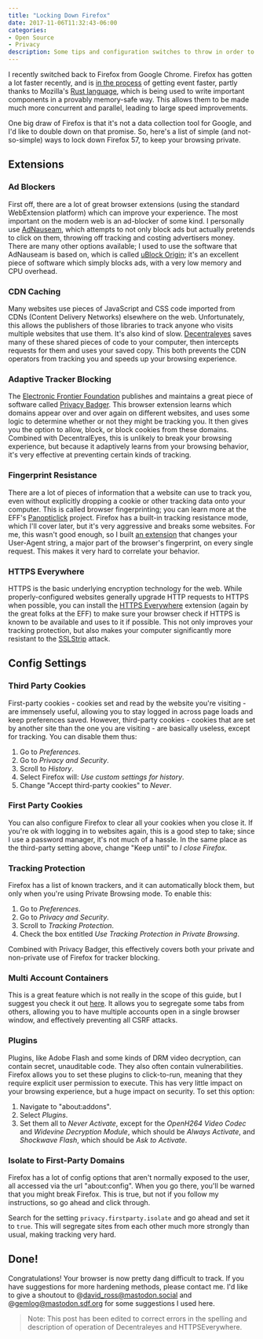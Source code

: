 ```yaml
---
title: "Locking Down Firefox"
date: 2017-11-06T11:32:43-06:00
categories:
- Open Source
- Privacy
description: Some tips and configuration switches to throw in order to make a Firefox Quantum installation more secure and privacy-protecting.
---
```


I recently switched back to Firefox from Google Chrome. Firefox has gotten a lot faster recently, and is [in the process](https://www.cnet.com/news/firefox-quantum-challenges-chrome-in-browser-speed/) of getting event faster, partly thanks to Mozilla's [Rust language](https://rust-lang.org), which is being used to write important components in a provably memory-safe way. This allows them to be made much more concurrent and parallel, leading to large speed improvements.

One big draw of Firefox is that it's not a data collection tool for Google, and I'd like to double down on that promise. So, here's a list of simple (and not-so-simple) ways to lock down Firefox 57, to keep your browsing private.

## Extensions

### Ad Blockers

First off, there are a lot of great browser extensions (using the standard WebExtension platform) which can improve your experience. The most important on the modern web is an ad-blocker of some kind. I personally use [AdNauseam](https://addons.mozilla.org/en-US/firefox/addon/adnauseam/), which attempts to not only block ads but actually pretends to click on them, throwing off tracking and costing advertisers money. There are many other options available; I used to use the software that AdNauseam is based on, which is called [uBlock Origin](https://addons.mozilla.org/en-US/firefox/addon/ublock-origin/); it's an excellent piece of software which simply blocks ads, with a very low memory and CPU overhead.

### CDN Caching

Many websites use pieces of JavaScript and CSS code imported from CDNs (Content Delivery Networks) elsewhere on the web. Unfortunately, this allows the publishers of those libraries to track anyone who visits multiple websites that use them. It's also kind of slow. [Decentraleyes](https://decentraleyes.org/) saves many of these shared pieces of code to your computer, then intercepts requests for them and uses your saved copy. This both prevents the CDN operators from tracking you and speeds up your browsing experience.

### Adaptive Tracker Blocking

The [Electronic Frontier Foundation](https://eff.org) publishes and maintains a great piece of software called [Privacy Badger](https://www.eff.org/privacybadger). This browser extension learns which domains appear over and over again on different websites, and uses some logic to determine whether or not they might be tracking you. It then gives you the option to allow, block, or block cookies from these domains. Combined with DecentralEyes, this is unlikely to break your browsing experience, but because it adaptively learns from your browsing behavior, it's very effective at preventing certain kinds of tracking.

### Fingerprint Resistance

There are a lot of pieces of information that a website can use to track you, even without explicitly dropping a cookie or other tracking data onto your computer. This is called browser fingerprinting; you can learn more at the EFF's [Panopticlick](https://firstpartysimulator.net/) project. Firefox has a built-in tracking resistance mode, which I'll cover later, but it's very aggressive and breaks some websites. For me, this wasn't good enough, so I built [an extension](randomua/) that changes your User-Agent string, a major part of the browser's fingerprint, on every single request. This makes it very hard to correlate your behavior.

### HTTPS Everywhere

HTTPS is the basic underlying encryption technology for the web. While properly-configured websites generally upgrade HTTP requests to HTTPS when possible, you can install the [HTTPS Everywhere](https://www.eff.org/https-everywhere) extension (again by the great folks at the EFF) to make sure your browser check if HTTPS is known to be available and uses to it if possible. This not only improves your tracking protection, but also makes your computer significantly more resistant to the [SSLStrip](https://github.com/moxie0/sslstrip) attack.

## Config Settings

### Third Party Cookies
First-party cookies - cookies set and read by the website you're visiting - are immensely useful, allowing you to stay logged in across page loads and keep preferences saved. However, third-party cookies - cookies that are set by another site than the one you are visiting - are basically useless, except for tracking. You can disable them thus:

1. Go to _Preferences_.
1. Go to _Privacy and Security_.
1. Scroll to _History_.
1. Select Firefox will: _Use custom settings for history_.
1. Change "Accept third-party cookies" to _Never_.

### First Party Cookies

You can also configure Firefox to clear all your cookies when you close it. If you're ok with logging in to websites again, this is a good step to take; since I use a password manager, it's not much of a hassle. In the same place as the third-party setting above, change "Keep until" to _I close Firefox_.

### Tracking Protection

Firefox has a list of known trackers, and it can automatically block them, but only when you're using Private Browsing mode. To enable this:

1. Go to _Preferences_.
1. Go to _Privacy and Security_.
1. Scroll to _Tracking Protection_.
1. Check the box entitled _Use Tracking Protection in Private Browsing_.

Combined with Privacy Badger, this effectively covers both your private and non-private use of Firefox for tracker blocking.

### Multi Account Containers

This is a great feature which is not really in the scope of this guide, but I suggest you check it out [here](https://addons.mozilla.org/en-US/firefox/addon/multi-account-containers/). It allows you to segregate some tabs from others, allowing you to have multiple accounts open in a single browser window, and effectively preventing all CSRF attacks.

### Plugins

Plugins, like Adobe Flash and some kinds of DRM video decryption, can contain secret, unauditable code. They also often contain vulnerabilities. Firefox allows you to set these plugins to click-to-run, meaning that they require explicit user permission to execute. This has very little impact on your browsing experience, but a huge impact on security. To set this option:

1. Navigate to "about:addons".
1. Select _Plugins_.
1. Set them all to _Never Activate_, except for the _OpenH264 Video Codec_ and _Widevine Decryption Module_, which should be _Always Activate_, and _Shockwave Flash_, which should be _Ask to Activate_.

### Isolate to First-Party Domains

Firefox has a lot of config options that aren't normally exposed to the user, all accessed via the url "about:config". When you go there, you'll be warned that you might break Firefox. This is true, but not if you follow my instructions, so go ahead and click through.

Search for the setting `privacy.firstparty.isolate` and go ahead and set it to `true`. This will segregate sites from each other much more strongly than usual, making tracking very hard.

## Done!

Congratulations! Your browser is now pretty dang difficult to track. If you have suggestions for more hardening methods, please contact me.
I'd like to give a shoutout to @david_ross@mastodon.social and @gemlog@mastodon.sdf.org for some suggestions I used here.

> Note: This post has been edited to correct errors in the spelling and description of operation of Decentraleyes and HTTPSEverywhere.
